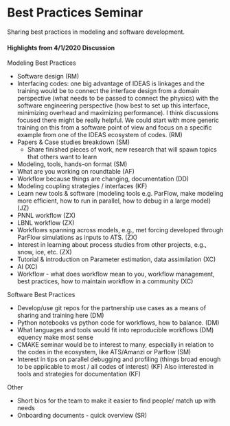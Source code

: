 <h1>Best Practices Seminar</h1>

Sharing best practices in modeling and software development.

<h4>Highlights from 4/1/2020 Discussion</h4>

Modeling Best Practices 

* Software design (RM)
* Interfacing codes:  one big advantage of IDEAS is linkages and the training would be to connect the interface design from a domain perspective (what needs to be passed to connect the physics)  with the software engineering perspective (how best to set up this interface, minimizing overhead and maximizing performance).  I think discussions focused there might be really helpful.  We could start with more generic training on this from a software point of view and focus on a specific example from one of the IDEAS ecosystem of codes. (RM)
* Papers & Case studies breakdown (SM)
  - Share finished pieces of work, new research that will spawn topics that others want to learn
* Modeling, tools, hands-on format (SM)
* What are you working on roundtable (AF)
* Workflow because things are changing, documentation (DD)
* Modeling coupling strategies / interfaces (KF)
* Learn new tools & software (modeling tools e.g. ParFlow, make modeling more efficient, how to run in parallel, how to debug in a large model) (JZ)
* PNNL workflow (ZX)
* LBNL workflow (ZX)
* Workflows spanning across models, e.g., met forcing developed through ParFlow simulations as inputs to ATS. (ZX)
* Interest in learning about process studies from other projects, e.g., snow, ice, etc. (ZX)
* Tutorial & introduction on Parameter estimation, data assimilation (XC)
* AI (XC)
* Workflow - what does workflow mean to you, workflow management, best practices, how to maintain workflow in a community (XC)

Software Best Practices

* Develop/use git repos for the partnership use cases as a means of sharing and training here (DM)
* Python notebooks vs python code for workflows, how to balance. (DM)
* What languages and tools would fit into reproducible workflows (DM)
equency make most sense
* CMAKE seminar would be to interest to many, especially in relation to the codes in the ecosystem, like ATS/Amanzi or Parflow (SM)
* Interest in tips on parallel debugging and profiling (things broad enough to be applicable to most / all codes of interest) (KF)
Also interested in tools and strategies for documentation (KF)

Other

* Short bios for the team to make it easier to find people/ match up with needs
* Onboarding documents - quick overview (SR)


